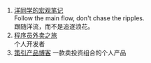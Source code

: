 ---
---

1. [洋同学的宏观笔记](https://ocmacro.com/calendar)  
Follow the main flow, don't chase the ripples.  
跟随洋流，而不是追逐浪花。
2. [程序员外卖之旅](https://xgmm.me/post/cheng-xu-yuan-de-wai-mai-zhi-lu/)  
    个人开发者 
3. [策引产品博客](https://www.bmpi.dev/money/)
    一款卖投资组合的个人产品
    
